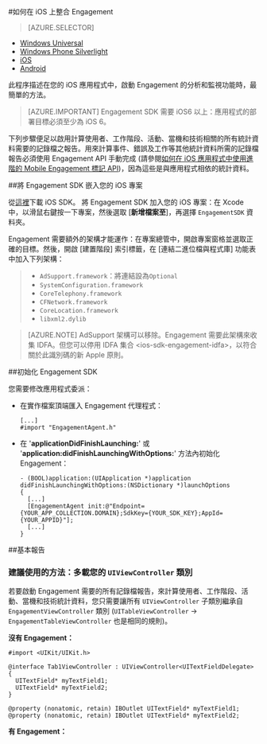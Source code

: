 <properties
	pageTitle="Azure Mobile Engagement iOS SDK 整合"
	description="Azure Mobile Engagement iOS SDK 的最新更新與程序"
	services="mobile-engagement"
	documentationCenter="mobile"
	authors="MehrdadMzfr"
	manager="dwrede"
	editor="" />

<tags
	ms.service="mobile-engagement"
	ms.workload="mobile"
	ms.tgt_pltfrm="mobile-ios"
	ms.devlang="objective-c"
	ms.topic="article"
	ms.date="08/19/2016"
	ms.author="MehrdadMzfr" />

#如何在 iOS 上整合 Engagement

> [AZURE.SELECTOR]
- [Windows Universal](mobile-engagement-windows-store-integrate-engagement.md)
- [Windows Phone Silverlight](mobile-engagement-windows-phone-integrate-engagement.md)
- [iOS](mobile-engagement-ios-integrate-engagement.md)
- [Android](mobile-engagement-android-integrate-engagement.md)

此程序描述在您的 iOS 應用程式中，啟動 Engagement 的分析和監視功能時，最簡單的方法。

> [AZURE.IMPORTANT] Engagement SDK 需要 iOS6 以上：應用程式的部署目標必須至少為 iOS 6。

下列步驟便足以啟用計算使用者、工作階段、活動、當機和技術相關的所有統計資料需要的記錄檔之報告。用來計算事件、錯誤及工作等其他統計資料所需的記錄檔報告必須使用 Engagement API 手動完成 (請參閱[如何在 iOS 應用程式中使用進階的 Mobile Engagement 標記 API](mobile-engagement-ios-use-engagement-api.md))，因為這些是與應用程式相依的統計資料。

##將 Engagement SDK 嵌入您的 iOS 專案

從[這裡](http://aka.ms/qk2rnj)下載 iOS SDK。
將 Engagement SDK 加入您的 iOS 專案：在 Xcode 中，以滑鼠右鍵按一下專案，然後選取 [**新增檔案至**]，再選擇 `EngagementSDK` 資料夾。

Engagement 需要額外的架構才能運作：在專案總管中，開啟專案窗格並選取正確的目標。然後，開啟 [建置階段] 索引標籤，在 [連結二進位檔與程式庫] 功能表中加入下列架構：

> -   `AdSupport.framework`：將連結設為`Optional`
> -   `SystemConfiguration.framework`
> -   `CoreTelephony.framework`
> -   `CFNetwork.framework`
> -   `CoreLocation.framework`
> -   `libxml2.dylib`

> [AZURE.NOTE] AdSupport 架構可以移除。Engagement 需要此架構來收集 IDFA。但您可以停用 IDFA 集合 \<ios-sdk-engagement-idfa\>，以符合關於此識別碼的新 Apple 原則。

##初始化 Engagement SDK

您需要修改應用程式委派：

-   在實作檔案頂端匯入 Engagement 代理程式：

		[...]
		#import "EngagementAgent.h"

-   在 '**applicationDidFinishLaunching:**' 或 '**application:didFinishLaunchingWithOptions:**' 方法內初始化 Engagement：

		- (BOOL)application:(UIApplication *)application didFinishLaunchingWithOptions:(NSDictionary *)launchOptions
		{
		  [...]
		  [EngagementAgent init:@"Endpoint={YOUR_APP_COLLECTION.DOMAIN};SdkKey={YOUR_SDK_KEY};AppId={YOUR_APPID}"];
		  [...]
		}

##基本報告

### 建議使用的方法：多載您的 `UIViewController` 類別

若要啟動 Engagement 需要的所有記錄檔報告，來計算使用者、工作階段、活動、當機和技術統計資料，您只需要讓所有 `UIViewController` 子類別繼承自 `EngagementViewController` 類別 (`UITableViewController` -> `EngagementTableViewController` 也是相同的規則)。

**沒有 Engagement：**

	#import <UIKit/UIKit.h>

	@interface Tab1ViewController : UIViewController<UITextFieldDelegate> {
	  UITextField* myTextField1;
	  UITextField* myTextField2;
	}

	@property (nonatomic, retain) IBOutlet UITextField* myTextField1;
	@property (nonatomic, retain) IBOutlet UITextField* myTextField2;

**有 Engagement：**
